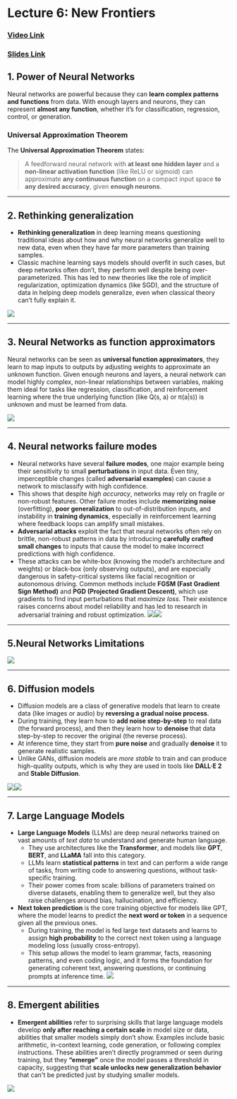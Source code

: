 # Lecture 6: New Frontiers
### [Video Link](https://www.youtube.com/watch?v=HLKo4fJx_7k&list=PLtBw6njQRU-rwp5__7C0oIVt26ZgjG9NI&index=7&ab_channel=AlexanderAmini)
### [Slides Link](https://introtodeeplearning.com/slides/6S191_MIT_DeepLearning_L6.pdf)

## 1. Power of Neural Networks

Neural networks are powerful because they can **learn complex patterns and functions** from data. With enough layers and neurons, they can represent **almost any function**, whether it’s for classification, regression, control, or generation.

### **Universal Approximation Theorem**

The **Universal Approximation Theorem** states:

> A feedforward neural network with **at least one hidden layer** and a **non-linear activation function** (like ReLU or sigmoid) can approximate **any continuous function** on a compact input space **to any desired accuracy**, given **enough neurons**.

---
## 2. Rethinking generalization

- **Rethinking generalization** in deep learning means questioning traditional ideas about how and why neural networks generalize well to new data, even when they have far more parameters than training samples. 
- Classic machine learning says models should overfit in such cases, but deep networks often don’t, they perform well despite being over-parameterized. This has led to new theories like the role of implicit regularization, optimization dynamics (like SGD), and the structure of data in helping deep models generalize, even when classical theory can’t fully explain it.

![](imgs/PastedImage.png)

---

## 3. Neural Networks as function approximators

Neural networks can be seen as **universal function approximators**, they learn to map inputs to outputs by adjusting weights to approximate an unknown function. Given enough neurons and layers, a neural network can model highly complex, non-linear relationships between variables, making them ideal for tasks like regression, classification, and reinforcement learning where the true underlying function (like Q(s, a) or π(a|s)) is unknown and must be learned from data.

![](imgs/PastedImage-1.png)

---
## 4. Neural networks failure modes

- Neural networks have several **failure modes**, one major example being their sensitivity to small **perturbations** in input data. Even tiny, imperceptible changes (called **adversarial examples**) can cause a network to misclassify with high confidence. 
- This shows that despite *high accuracy*, networks may rely on fragile or non-robust features. Other failure modes include **memorizing noise** (overfitting), **poor generalization** to out-of-distribution inputs, and instability in **training dynamics**, especially in reinforcement learning where feedback loops can amplify small mistakes.
- **Adversarial attacks** exploit the fact that neural networks often rely on brittle, non-robust patterns in data by introducing **carefully crafted small changes** to inputs that cause the model to make incorrect predictions with high confidence. 
- These attacks can be white-box (knowing the model’s architecture and weights) or black-box (only observing outputs), and are especially dangerous in safety-critical systems like facial recognition or autonomous driving. Common methods include **FGSM (Fast Gradient Sign Method)** and **PGD (Projected Gradient Descent)**, which use gradients to find input perturbations that *maximize loss*. Their existence raises concerns about model reliability and has led to research in adversarial training and robust optimization.
 ![](imgs/PastedImage-2.png)![](imgs/PastedImage-3.png)

---

## 5.Neural Networks Limitations
![](imgs/PastedImage-4.png)

---
## 6. Diffusion models

- Diffusion models are a class of generative models that learn to create data (like images or audio) by **reversing a gradual noise process**. 
- During training, they learn how to **add noise step-by-step** to real data (the forward process), and then they learn how to **denoise** that data step-by-step to recover the original (the reverse process). 
- At inference time, they start from **pure noise** and gradually **denoise** it to generate realistic samples. 
- Unlike GANs, diffusion models are *more stable* to train and can produce high-quality outputs, which is why they are used in tools like **DALL·E 2** and **Stable Diffusion**.

![](imgs/PastedImage-5.png)![](imgs/PastedImage-6.png)

---
## 7. Large Language Models

- **Large Language Models** (LLMs) are deep neural networks trained on vast amounts of *text data* to understand and generate human language. 
	- They use architectures like the **Transformer**, and models like **GPT**, **BERT**, and **LLaMA** fall into this category. 
	- LLMs learn **statistical patterns** in text and can perform a wide range of tasks, from writing code to answering questions, without task-specific training. 
	- Their power comes from scale: billions of parameters trained on diverse datasets, enabling them to generalize well, but they also raise challenges around bias, hallucination, and efficiency.
- **Next token prediction** is the core training objective for models like GPT, where the model learns to predict the **next word or token** in a sequence given all the previous ones. 
	- During training, the model is fed large text datasets and learns to assign **high probability** to the correct next token using a language modeling loss (usually cross-entropy).
	- This setup allows the model to learn grammar, facts, reasoning patterns, and even coding logic, and it forms the foundation for generating coherent text, answering questions, or continuing prompts at inference time.
	![](imgs/PastedImage-8.png)

---

## 8. Emergent abilities
- **Emergent abilities** refer to surprising skills that large language models develop **only after reaching a certain scale** in model size or data, abilities that smaller models simply don’t show. Examples include basic arithmetic, in-context learning, code generation, or following complex instructions. These abilities aren’t directly programmed or seen during training, but they **“emerge”** once the model passes a threshold in capacity, suggesting that **scale unlocks new generalization behavior** that can't be predicted just by studying smaller models.

![](imgs/PastedImage-9.png)